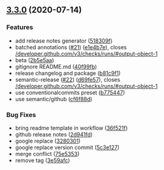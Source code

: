 ## [3.3.0](https://github.com/bradennapier/eslint-plus-action/compare/v3.2.0...v3.3.0) (2020-07-14)


### Features

* add release notes generator ([518309f](https://github.com/bradennapier/eslint-plus-action/commit/518309fcc7632a768eb1cac5795189c8f306e62c))
* batched annotations ([#21](https://github.com/bradennapier/eslint-plus-action/issues/21)) ([e1e4b7e](https://github.com/bradennapier/eslint-plus-action/commit/e1e4b7e63adbcf34bd465ce09ef10c908ba573d5)), closes [/developer.github.com/v3/checks/runs/#output-object-1](https://github.com/bradennapier//developer.github.com/v3/checks/runs//issues/output-object-1)
* beta ([2b5e5aa](https://github.com/bradennapier/eslint-plus-action/commit/2b5e5aa749d17b7521fd63088c2626606ee3f8ad))
* gitignore README.md ([40f99fb](https://github.com/bradennapier/eslint-plus-action/commit/40f99fb173260b515fd077e26f72859af6a91b84))
* release changelog and package ([b81c9f1](https://github.com/bradennapier/eslint-plus-action/commit/b81c9f17702054ad52576204efb375bc7cd8e1f1))
* semantic-release ([#22](https://github.com/bradennapier/eslint-plus-action/issues/22)) ([d69fe57](https://github.com/bradennapier/eslint-plus-action/commit/d69fe5770de906bd30a325342dbfb0da02ed251a)), closes [/developer.github.com/v3/checks/runs/#output-object-1](https://github.com/bradennapier//developer.github.com/v3/checks/runs//issues/output-object-1)
* use conventionalcommits preset ([b775447](https://github.com/bradennapier/eslint-plus-action/commit/b775447d4dcb8a874380cdb9f937e2edae19106d))
* use semantic/github ([cf6f88d](https://github.com/bradennapier/eslint-plus-action/commit/cf6f88df0f9b754ab614df1d3517dca5e0ca973f))


### Bug Fixes

* bring readme template in workflow ([36f521f](https://github.com/bradennapier/eslint-plus-action/commit/36f521ff409c915b7b608158c7c7f13718b3e370))
* github release notes ([2d941fd](https://github.com/bradennapier/eslint-plus-action/commit/2d941fd7d6a5adb2d5410156439ecd06cfaa371d))
* google replace ([3280301](https://github.com/bradennapier/eslint-plus-action/commit/32803018f4ae4d920a5161fc38b1ece81ee0649e))
* google replace version commit ([5c3e127](https://github.com/bradennapier/eslint-plus-action/commit/5c3e127c259c72e37dc4a96f5ebed022cef8bd13))
* merge conflict ([75e5353](https://github.com/bradennapier/eslint-plus-action/commit/75e5353e5cb4267aa16d97707d41ab556e6e8ea7))
* remove tag ([3e59afc](https://github.com/bradennapier/eslint-plus-action/commit/3e59afc57b037800c674ede2061cd3bde36488d2))
